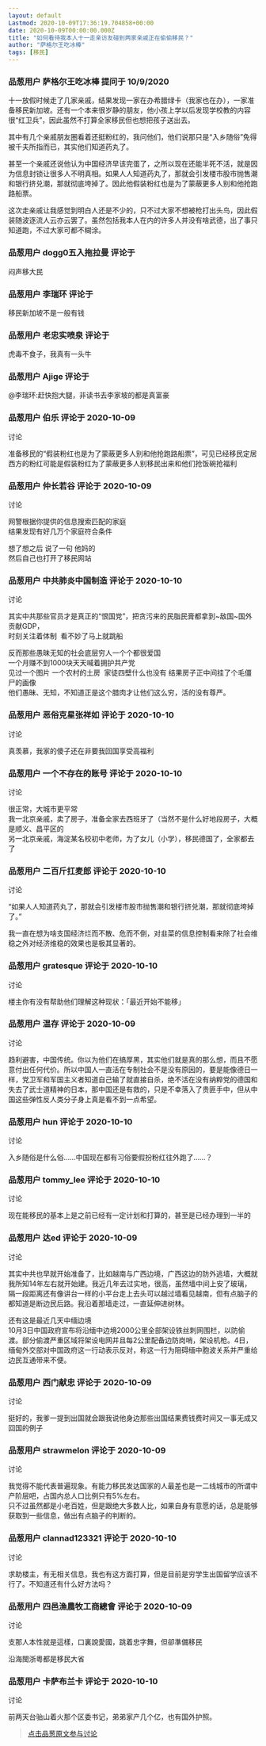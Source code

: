 ```yaml
---
layout: default
Lastmod: 2020-10-09T17:36:19.704858+00:00
date: 2020-10-09T00:00:00.000Z
title: "如何看待我本人十一走亲访友碰到两家亲戚正在偷偷移民？"
author: "萨格尔王吃冰棒"
tags: [移民]
---
```



### 品葱用户 **萨格尔王吃冰棒** 提问于 10/9/2020
    
十一放假时候走了几家亲戚，结果发现一家在办希腊绿卡（我家也在办），一家准备移民新加坡。还有一个本来很岁静的朋友，他小孩上学以后发现学校教的内容很“红卫兵”，因此虽然不打算全家移民但也想把孩子送出去。  
  
其中有几个亲戚朋友圈看着还挺粉红的，我问他们，他们说那只是“入乡随俗”免得被千夫所指而已，其实他们知道药丸了。  
  
甚至一个亲戚还说他认为中国经济早该完蛋了，之所以现在还能半死不活，就是因为信息封锁让很多人不明真相。如果人人知道药丸了，那就会引发楼市股市抛售潮和银行挤兑潮，那就彻底垮掉了。因此他假装粉红也是为了蒙蔽更多人别和他抢跑路船票。  
  
这次走亲戚让我感觉到明白人还是不少的，只不过大家不想被枪打出头鸟，因此假装随波逐流人云亦云罢了。虽然包括我本人在内的许多人并没有啥武德，出了事只知道跑，不过大家可都不糊涂。
    
                

### 品葱用户 **dogg0五入拖拉曼** 评论于 
        
闷声移大民
        
                

### 品葱用户 **李瑞环** 评论于 
        
移民新加坡不是一般有钱
        
                

### 品葱用户 **老忠实喷泉** 评论于 
        
虎毒不食子，我真有一头牛
        
                

### 品葱用户 **Ajige** 评论于 
        
@李瑞环:赶快抱大腿，非读书去李家坡的都是真富豪
        
                

### 品葱用户 **伯乐** 评论于 2020-10-09
讨论

        
准备移民的“假装粉红也是为了蒙蔽更多人别和他抢跑路船票”，可见已经移民定居西方的粉红可能是假装粉红为了蒙蔽更多人别移民出来和他们抢饭碗抢福利
        
                

### 品葱用户 **仲长若谷** 评论于 2020-10-09
讨论

        
网警根据你提供的信息搜索匹配的家庭  
结果发现有好几万个家庭符合条件  
  
想了想之后 说了一句 他妈的  
然后自己也打开了移民网站
        
                

### 品葱用户 **中共肺炎中国制造** 评论于 2020-10-10
讨论

        
其实中共那些官员才是真正的“恨国党”，把贪污来的民脂民膏都拿到~敌国~国外贡献GDP，  
时刻关注着体制  看不妙了马上就跳船  
  
反而那些愚昧无知的社会底层穷人一个个都很爱国  
一个月赚不到1000块天天喊着拥护共产党   
见过一个图片 一个农村的土房  家徒四壁什么也没有 结果房子正中间挂了个毛僵尸的画像  
他们愚昧、无知，不知道正是这个腊肉才让他们这么穷，活的没有尊严。
        
                

### 品葱用户 **恶俗克星张祥如** 评论于 2020-10-10
讨论

        
真羡慕，我家的傻子还在非要我回国享受高福利
        
                

### 品葱用户 **一个不存在的账号** 评论于 2020-10-10
讨论

        
很正常，大城市更平常  
我一北京亲戚，卖了房子，准备全家去西班牙了（当然不是什么好地段房子，大概是顺义、昌平区的  
另一北京亲戚，海淀某名校初中老师，为了女儿（小学），移民德国了，全家都去了
        
                

### 品葱用户 **二百斤扛麦郎** 评论于 2020-10-10
讨论

        
“如果人人知道药丸了，那就会引发楼市股市抛售潮和银行挤兑潮，那就彻底垮掉了。”  
  
我一直在想为啥支国经济烂而不散、危而不倒，对韭菜的信息控制看来除了社会维稳之外对经济维稳的效果也是极其显著的。
        
                

### 品葱用户 **gratesque** 评论于 2020-10-10
讨论

        
楼主你有没有帮助他们理解这种现状：「最近开始不能移」
        
                

### 品葱用户 **温存** 评论于 2020-10-09
讨论

        
趋利避害，中国传统。你以为他们在搞厚黑，其实他们就是真的那么想，而且不愿意付出任何代价。所以中国人一直活在专制社会不是没有原因的，要是能像德日一样，党卫军和军国主义者知道自己输了就直接自杀，绝不活在没有纳粹党的德国和失去了武士道精神的日本，那中国还是有救的，只是不幸落入了贵匪手中，但从中国这些弹性反人类分子身上真是看不到一点希望。
        
                

### 品葱用户 **hun** 评论于 2020-10-10
讨论

        
入乡随俗是什么俗……中国现在都有习俗要假扮粉红往外跑了……？
        
                

### 品葱用户 **tommy_lee** 评论于 2020-10-10
讨论

        
现在能移民的基本上是之前已经有一定计划和打算的，甚至是已经办理到一半的
        
                

### 品葱用户 **达ed** 评论于 2020-10-09
讨论

        
其实中共也早就开始准备了，比如越南与广西边境，广西这边的防外逃墙，大概就我所知14年左右就开始建。我近几年去过实地，很高，虽然墙中间上安了玻璃，隔一段距离还有像讲台一样的小平台走上去头可以越过墙看见越南，但有点脑子的都知道是断边民后路。我沿着那墙走过，一直延伸进树林。  
  
  
还有这是最近几天中缅边境  
10月3日中国政府宣布将沿缅中边境2000公里全部架设铁丝刺网围栏，以防偷渡。部分偷渡严重区域将架设电网并且每2公里配备边防岗哨，架设机枪。4日，缅甸外交部对中国政府这一行动表示反对，称这一行为阻碍缅中胞波关系并严重给边民互通带来不便。
        
                

### 品葱用户 **西门献忠** 评论于 2020-10-09
讨论

        
挺好的，我爹一提到出国就会跟我说他身边那些出国结果费钱费时间又一事无成又回国的例子
        
                

### 品葱用户 **strawmelon** 评论于 2020-10-09
讨论

        
我觉得不能代表普遍现象。有能力移民发达国家的人最差也是一二线城市的所谓中产阶层吧，占国内总人口比例只有5%左右。  
只不过虽然都是小老百姓，但是跟绝大多数人比，如果自身有意愿的话，总是能够获取到一些信息，做出有点脑子的判断的。
        
                

### 品葱用户 **clannad123321** 评论于 2020-10-10
讨论

        
求助楼主，有无相关信息，我也有这方面打算，但是目前是穷学生出国留学应该不行了。不知道还有什么好方法吗？
        
                

### 品葱用户 **四邑漁農牧工商總會** 评论于 2020-10-09
讨论

        
支那人本性就是這樣，口裏說愛國，跳着忠字舞，但卻準備移民  
  
沿海閩浙粵都是移民大省
        
                

### 品葱用户 **卡萨布兰卡** 评论于 2020-10-10
讨论

        
前两天台骀山着火那个区委书记，弟弟家产几个亿，也有国外护照。
        
                





> [点击品葱原文参与讨论](https://pincong.rocks/question/31977)

